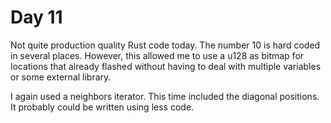 # Day 11

Not quite production quality Rust code today.
The number 10 is hard coded in several places.
However,
this allowed me to use a u128 as bitmap for locations that already flashed
without having to deal with multiple variables or some external library.

I again used a neighbors iterator.
This time included the diagonal positions.
It probably could be written using less code.